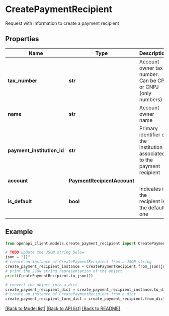 # CreatePaymentRecipient

Request with information to create a payment recipient

## Properties

Name | Type | Description | Notes
------------ | ------------- | ------------- | -------------
**tax_number** | **str** | Account owner tax number. Can be CPF or CNPJ (only numbers) | 
**name** | **str** | Account owner name | 
**payment_institution_id** | **str** | Primary identifier of the institution associated to the payment recipient | 
**account** | [**PaymentRecipientAccount**](PaymentRecipientAccount.md) |  | 
**is_default** | **bool** | Indicates if the recipient is the default one | [optional] 

## Example

```python
from openapi_client.models.create_payment_recipient import CreatePaymentRecipient

# TODO update the JSON string below
json = "{}"
# create an instance of CreatePaymentRecipient from a JSON string
create_payment_recipient_instance = CreatePaymentRecipient.from_json(json)
# print the JSON string representation of the object
print(CreatePaymentRecipient.to_json())

# convert the object into a dict
create_payment_recipient_dict = create_payment_recipient_instance.to_dict()
# create an instance of CreatePaymentRecipient from a dict
create_payment_recipient_form_dict = create_payment_recipient.from_dict(create_payment_recipient_dict)
```
[[Back to Model list]](../README.md#documentation-for-models) [[Back to API list]](../README.md#documentation-for-api-endpoints) [[Back to README]](../README.md)


